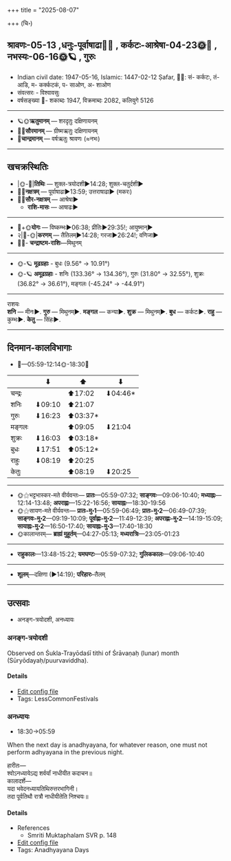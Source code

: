 +++
title = "2025-08-07"

+++
(चि॰)
## श्रावणः-05-13  ,धनुः-पूर्वाषाढा🌛🌌  ,  कर्कटः-आश्रेषा-04-23🌞🌌  ,  नभस्यः-06-16🌞🪐  , गुरुः
- Indian civil date: 1947-05-16, Islamic: 1447-02-12 Ṣafar, 🌌🌞: सं- कर्कटः, तं- आडि, म- कर्क्कटकं, प- साओण, अ- शाओण
- संवत्सरः - विश्वावसुः
- वर्षसङ्ख्या 🌛- शकाब्दः 1947, विक्रमाब्दः 2082, कलियुगे 5126
___________________
- 🪐🌞**ऋतुमानम्** — शरदृतुः दक्षिणायनम्
- 🌌🌞**सौरमानम्** — ग्रीष्मऋतुः दक्षिणायनम्
- 🌛**चान्द्रमानम्** — वर्षऋतुः श्रावणः (≈नभः)
___________________


## खचक्रस्थितिः
- |🌞-🌛|**तिथिः** — शुक्ल-त्रयोदशी►14:28; शुक्ल-चतुर्दशी►  
- 🌌🌛**नक्षत्रम्** — पूर्वाषाढा►13:59; उत्तराषाढा► (मकरः)  
- 🌌🌞**सौर-नक्षत्रम्** — आश्रेषा►  
  - **राशि-मासः** — आषाढः► 
___________________
- 🌛+🌞**योगः** — विष्कम्भः►06:38; प्रीतिः►29:35!; आयुष्मान्►  
- २|🌛-🌞|**करणम्** — तैतिलम्►14:28; गरजा►26:24!; वणिजा►  
- 🌌🌛- **चन्द्राष्टम-राशिः**—मिथुनम्  
___________________
- 🌞-🪐 **मूढग्रहाः** - बुधः (9.56° → 10.91°)
- 🌞-🪐 **अमूढग्रहाः** - शनिः (133.36° → 134.36°), गुरुः (31.80° → 32.55°), शुक्रः (36.82° → 36.61°), मङ्गलः (-45.24° → -44.91°)
___________________
राशयः  
**शनि** — मीनः►. **गुरु** — मिथुनम्►. **मङ्गल** — कन्या►. **शुक्र** — मिथुनम्►. **बुध** — कर्कटः►. **राहु** — कुम्भः►. **केतु** — सिंहः►. 
___________________


## दिनमान-कालविभागाः
- 🌅—05:59-12:14🌞-18:30🌇  

|      |⬇     |⬆     |⬇     |
|------|-----|-----|------|
|चन्द्रः|     |⬆17:02 |⬇04:46*|
|शनिः   |⬇09:10 |⬆21:07 |     |
|गुरुः  |⬇16:23 |⬆03:37*|     |
|मङ्गलः |     |⬆09:05 |⬇21:04 |
|शुक्रः |⬇16:03 |⬆03:18*|     |
|बुधः   |⬇17:51 |⬆05:12*|     |
|राहुः  |⬇08:19 |⬆20:25 |     |
|केतुः  |     |⬆08:19 |⬇20:25 |
___________________
- 🌞⚝भट्टभास्कर-मते वीर्यवन्तः— **प्रातः**—05:59-07:32; **साङ्गवः**—09:06-10:40; **मध्याह्नः**—12:14-13:48; **अपराह्णः**—15:22-16:56; **सायाह्नः**—18:30-19:56  
- 🌞⚝सायण-मते वीर्यवन्तः— **प्रातः-मु॰1**—05:59-06:49; **प्रातः-मु॰2**—06:49-07:39; **साङ्गवः-मु॰2**—09:19-10:09; **पूर्वाह्णः-मु॰2**—11:49-12:39; **अपराह्णः-मु॰2**—14:19-15:09; **सायाह्नः-मु॰2**—16:50-17:40; **सायाह्नः-मु॰3**—17:40-18:30  
- 🌞कालान्तरम्— **ब्राह्मं मुहूर्तम्**—04:27-05:13; **मध्यरात्रिः**—23:05-01:23  
___________________
- **राहुकालः**—13:48-15:22; **यमघण्टः**—05:59-07:32; **गुलिककालः**—09:06-10:40  
___________________
- **शूलम्**—दक्षिणा (►14:19); **परिहारः**–तैलम्  
___________________

## उत्सवाः
- अनङ्ग-त्रयोदशी, अनध्यायः
### अनङ्ग-त्रयोदशी

Observed on Śukla-Trayōdaśī tithi of Śrāvaṇaḥ (lunar) month (Sūryōdayaḥ/puurvaviddha). 



#### Details
- [Edit config file](https://github.com/jyotisham/adyatithi/blob/master/general/lunar_month/tithi/05/13/anaGga-trayOdazI.toml)
- Tags: LessCommonFestivals


### अनध्यायः
- 18:30→05:59



When the next day is anadhyayana, for whatever reason, one must not perform adhyayana in the previous night.

हारीतः—  
श्वोऽनध्यायेऽद्य शर्वर्यां नाधीयीत कदाचन॥  
कालादर्शे—  
यदा भवेदनध्यायतिथिरुत्तरभागिनी।  
तदा पूर्वतिथौ रात्रौ नाधीयीतेति निश्चयः॥



#### Details
- References
  - Smriti Muktaphalam SVR p.  148
- [Edit config file](https://github.com/jyotisham/adyatithi/blob/master/time_focus/adhyayana/description_only/anadhyAyaH~pUrvarAtrau.toml)
- Tags: Anadhyayana Days


